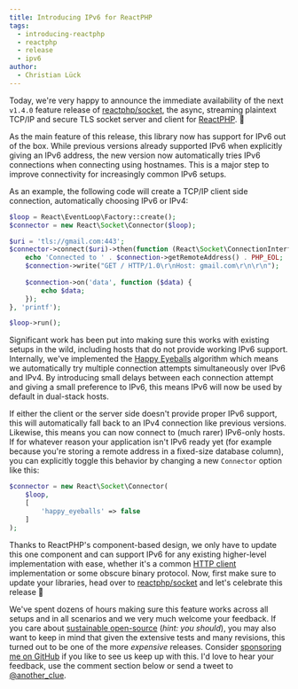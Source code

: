 ```yaml
---
title: Introducing IPv6 for ReactPHP
tags:
  - introducing-reactphp
  - reactphp
  - release
  - ipv6
author:
  - Christian Lück
---
```


Today, we're very happy to announce the immediate availability of the next `v1.4.0` feature release of [reactphp/socket](https://github.com/reactphp/socket), the async, streaming plaintext TCP/IP and secure TLS socket server and client for [ReactPHP](https://reactphp.org/). 🎉

As the main feature of this release, this library now has support for IPv6 out of the box.
While previous versions already supported IPv6 when explicitly giving an IPv6 address,
the new version now automatically tries IPv6 connections when connecting using hostnames.
This is a major step to improve connectivity for increasingly common IPv6 setups.

As an example, the following code will create a TCP/IP client side connection, automatically choosing IPv6 or IPv4:

```php
$loop = React\EventLoop\Factory::create();
$connector = new React\Socket\Connector($loop);

$uri = 'tls://gmail.com:443';
$connector->connect($uri)->then(function (React\Socket\ConnectionInterface $connection) {
    echo 'Connected to ' . $connection->getRemoteAddress() . PHP_EOL;
    $connection->write("GET / HTTP/1.0\r\nHost: gmail.com\r\n\r\n");
 
    $connection->on('data', function ($data) {
        echo $data;
    });
}, 'printf');

$loop->run();
```

Significant work has been put into making sure this works with existing setups in the wild,
including hosts that do not provide working IPv6 support.
Internally, we've implemented the [Happy Eyeballs](https://en.wikipedia.org/wiki/Happy_Eyeballs)
algorithm which means we automatically try multiple connection attempts simultaneously over IPv6 and IPv4.
By introducing small delays between each connection attempt and giving a small preference to IPv6,
this means IPv6 will now be used by default in dual-stack hosts.

If either the client or the server side doesn't provide proper IPv6 support,
this will automatically fall back to an IPv4 connection like previous versions.
Likewise, this means you can now connect to (much rarer) IPv6-only hosts.
If for whatever reason your application isn't IPv6 ready yet (for example because you're storing a remote address in a fixed-size database column),
you can explicitly toggle this behavior by changing a new `Connector` option like this:

```php
$connector = new React\Socket\Connector(
    $loop,
    [
        'happy_eyeballs' => false
    ]
);
```

Thanks to ReactPHP's component-based design, we only have to update this one component and can support IPv6 for any existing higher-level implementation with ease,
whether it's a common [HTTP client](https://clue.engineering/2018/introducing-reactphp-buzz) implementation or some obscure binary protocol.
Now, first make sure to update your libraries, head over to [reactphp/socket](https://github.com/reactphp/socket) and let's celebrate this release 🎉

We've spent dozens of hours making sure this feature works across all setups and in all scenarios
and we very much welcome your feedback.
If you care about [sustainable open-source](2019-sustainability-report) (*hint: you should*),
you may also want to keep in mind that given the extensive tests and many revisions,
this turned out to be one of the more *expensive* releases.
Consider [sponsoring me on GitHub](https://github.com/sponsors/clue) if you like to see us keep up with this.
I'd love to hear your feedback, use the comment section below or send a tweet to [@another_clue](https://twitter.com/another_clue).
 